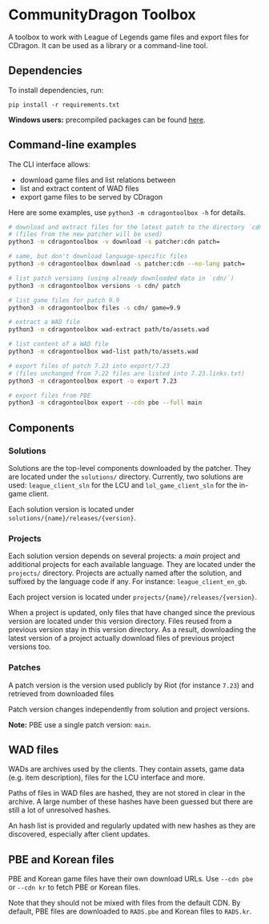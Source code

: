 # CommunityDragon Toolbox

A toolbox to work with League of Legends game files and export files for CDragon.
It can be used as a library or a command-line tool.

## Dependencies

To install dependencies, run:
```
pip install -r requirements.txt
```

**Windows users:** precompiled packages can be found [here](https://www.lfd.uci.edu/~gohlke/pythonlibs/).


## Command-line examples

The CLI interface allows:
 - download game files and list relations between
 - list and extract content of WAD files
 - export game files to be served by CDragon

Here are some examples, use `python3 -m cdragontoolbox -h` for details.

```sh
# download and extract files for the latest patch to the directory `cdn`
# (files from the new patcher will be used)
python3 -m cdragontoolbox -v download -s patcher:cdn patch=

# same, but don't download language-specific files
python3 -m cdragontoolbox download -s patcher:cdn --no-lang patch=

# list patch versions (using already downloaded data in `cdn/`)
python3 -m cdragontoolbox versions -s cdn/ patch

# list game files for patch 9.9
python3 -m cdragontoolbox files -s cdn/ game=9.9

# extract a WAD file
python3 -m cdragontoolbox wad-extract path/to/assets.wad

# list content of a WAD file
python3 -m cdragontoolbox wad-list path/to/assets.wad

# export files of patch 7.23 into export/7.23
# (files unchanged from 7.22 files are listed into 7.23.links.txt)
python3 -m cdragontoolbox export -o export 7.23

# export files from PBE
python3 -m cdragontoolbox export --cdn pbe --full main
```

## Components

### Solutions

Solutions are the top-level components downloaded by the patcher. They are
located under the `solutions/` directory.
Currently, two solutions are used: `league_client_sln` for the LCU and
`lol_game_client_sln` for the in-game client.

Each solution version is located under `solutions/{name}/releases/{version}`.

### Projects

Each solution version depends on several projects: a *main* project and
additional projects for each available language. They are located under the
`projects/` directory.
Projects are actually named after the solution, and suffixed by the language
code if any. For instance: `league_client_en_gb`.

Each project version is located under `projects/{name}/releases/{version}`.

When a project is updated, only files that have changed since the previous
version are located under this version directory. Files reused from a previous
version stay in this version directory.
As a result, downloading the latest version of a project actually download
files of previous project versions too.

### Patches

A patch version is the version used publicly by Riot (for instance `7.23`) and
retrieved from downloaded files

Patch version changes independently from solution and project versions.

**Note:** PBE use a single patch version: `main`.


## WAD files

WADs are archives used by the clients. They contain assets, game data (e.g.
item description), files for the LCU interface and more.

Paths of files in WAD files are hashed, they are not stored in clear in the
archive. A large number of these hashes have been guessed but there are still a
lot of unresolved hashes.

An hash list is provided and regularly updated with new hashes as they are
discovered, especially after client updates.


## PBE and Korean files

PBE and Korean game files have their own download URLs.
Use `--cdn pbe` or `--cdn kr` to fetch PBE or Korean files.

Note that they should not be mixed with files from the default CDN. By default,
PBE files are downloaded to `RADS.pbe` and Korean files to `RADS.kr`.


